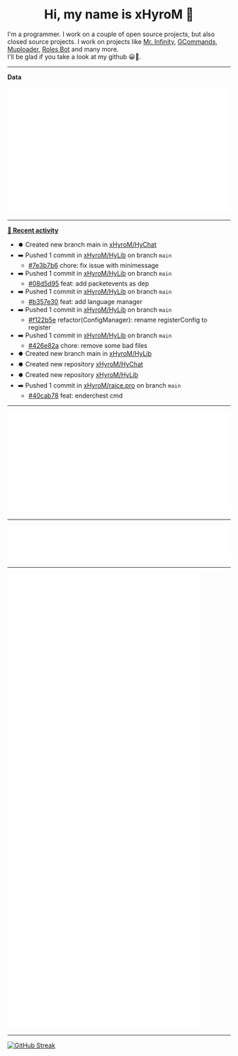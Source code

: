 <p align="center">
    <!-- <img src="https://avatars.githubusercontent.com/u/56601352" width="192" alt="hyro's pfp" /> -->
    <h1 align="center">Hi, my name is xHyroM 👋</h1>
</p>

I'm a programmer. I work on a couple of open source projects, but also closed source projects. I work on projects like [Mr. Infinity](https://discord.com/oauth2/authorize?client_id=720321585625694239&scope=bot%20applications.commands&permissions=8&redirect_uri=https://blobs.gq/imanager&prompt=consent&response_type=code), [GCommands](https://github.com/Garlic-Team/GCommands), [Muploader](https://github.com/xHyroM/Muploader), [Roles Bot](https://github.com/xHyroM/roles-bot) and many more.  
I'll be glad if you take a look at my github 😀👀.

___
**Data**

<img src="https://github.com/xHyroM/xHyroM/blob/master/.cache/base.svg">

___

**[📰 Recent activity](https://github.com/xHyroM)**
* ⏺️ Created new branch main in [xHyroM/HyChat](https://github.com/xHyroM/HyChat)
* ➡️ Pushed 1 commit in [xHyroM/HyLib](https://github.com/xHyroM/HyLib) on branch `main`
  * [#7e3b7b6](https://github.com/xHyroM/HyLib/commit/7e3b7b6) chore: fix issue with minimessage
* ➡️ Pushed 1 commit in [xHyroM/HyLib](https://github.com/xHyroM/HyLib) on branch `main`
  * [#08d5d95](https://github.com/xHyroM/HyLib/commit/08d5d95) feat: add packetevents as dep
* ➡️ Pushed 1 commit in [xHyroM/HyLib](https://github.com/xHyroM/HyLib) on branch `main`
  * [#b357e30](https://github.com/xHyroM/HyLib/commit/b357e30) feat: add language manager
* ➡️ Pushed 1 commit in [xHyroM/HyLib](https://github.com/xHyroM/HyLib) on branch `main`
  * [#f122b5e](https://github.com/xHyroM/HyLib/commit/f122b5e) refactor(ConfigManager): rename registerConfig to register
* ➡️ Pushed 1 commit in [xHyroM/HyLib](https://github.com/xHyroM/HyLib) on branch `main`
  * [#426e82a](https://github.com/xHyroM/HyLib/commit/426e82a) chore: remove some bad files
* ⏺️ Created new branch main in [xHyroM/HyLib](https://github.com/xHyroM/HyLib)
* ⏺️ Created new repository  [xHyroM/HyChat](https://github.com/xHyroM/HyChat)
* ⏺️ Created new repository  [xHyroM/HyLib](https://github.com/xHyroM/HyLib)
* ➡️ Pushed 1 commit in [xHyroM/rajce.pro](https://github.com/xHyroM/rajce.pro) on branch `main`
  * [#40cab78](https://github.com/xHyroM/rajce.pro/commit/40cab78) feat: enderchest cmd


___

<img src="https://github.com/xHyroM/xHyroM/blob/master/.cache/isocalendar.svg">

___

<img src="https://github.com/xHyroM/xHyroM/blob/master/.cache/languages.svg">

___

<img src="https://github.com/xHyroM/xHyroM/blob/master/.cache/achievements.svg">

___

[![GitHub Streak](https://github-readme-streak-stats.herokuapp.com?user=xHyroM&theme=dark&hide_border=true&date_format=M%20j%5B%2C%20Y%5D)](https://git.io/streak-stats)
